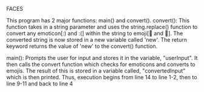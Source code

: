 FACES

This program has 2 major functions: main() and convert().
convert():   This function takes in a string parameter and uses the string.replace() function to convert any emoticon[:) and :(]
within the string to emoji[🙂 and 🙁]. The converted string is now stored in a new variable called 'new'. The return keyword returns the value of 'new'
to the convert() function.
           

                                                                                                                                
main(): Prompts the user for input and stores it in the variable, "userInput". It then calls the convert function which checks for emoticons and 
converts to emojis. The result of this is stored in a variable called, "convertedInput" which is then printed.
  Thus, execution begins from line 14 to line 1-2,  then to line 9-11 and back to line 4                                                                                                   
